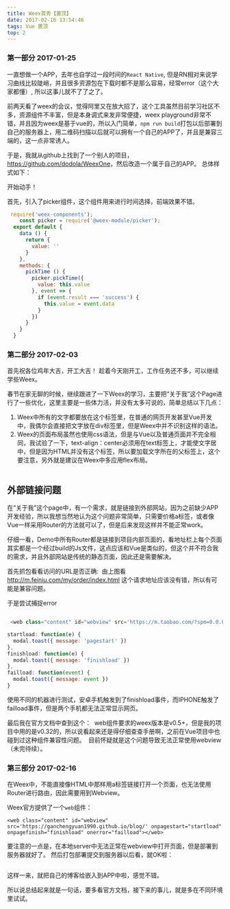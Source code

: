 ```yaml
---
title: Weex首秀【置顶】
date: 2017-02-16 13:54:46
tags: Vue 置顶
top: 2
---
```


### 第一部分 2017-01-25

一直想做一个APP，去年也自学过一段时间的`React Native`, 但是RN相对来说学习曲线比较陡峭，并且很多资源包在下载时都不是那么容易，经常error（这个大家都懂）, 所以这事儿就不了了之了。

前两天看了weex的会议，觉得阿里又在放大招了，这个工具虽然目前学习社区不多，资源组件不丰富，但是本身调式来发非常便捷，weex playground非常不错，并且因为weex是基于vue的，所以入门简单，`npm run build`打包以后部署到自己的服务器上，用二维码扫描以后就可以拥有一个自己的APP了，并且是兼容三端的，这一点非常诱人。

于是，我就从github上找到了一个别人的项目，<https://github.com/dodola/WeexOne>，然后改造一个属于自己的APP。
总体样式如下：
<img src="https://ganchengyuan1990.github.io/blog/img/weex.jpg" alt="">
<!-- more -->

开始动手！

首先，引入了picker组件，这个组件用来进行时间选择，前端效果不错。
<img src="https://ganchengyuan1990.github.io/blog/img/weex2.jpg" alt="" />
```javascript
 require('weex-components');
    const picker = require('@weex-module/picker');
  export default {
    data () {
      return {
        value: ''
      }
    },
    methods: {
      pickTime () {
        picker.pickTime({
          value: this.value
        }, event => {
          if (event.result === 'success') {
            this.value = event.data
          }
        })
      }
    }
  }
```

### 第二部分 2017-02-03

首先祝各位鸡年大吉，开工大吉！
趁着今天刚开工，工作任务还不多，可以继续学些Weex。

春节在家无聊的时候，继续跟进了一下Weex的学习，主要把“关于我”这个Page进行了一些优化，这里主要是一些体力活，并没有太多可说的，简单总结以下几点：
1. Weex中所有的文字都要放在<text></text>这个标签里，在普通的网页开发甚至Vue开发中，我偶尔会直接把文字放在div标签里，但是Weex中并不识别这样的语法。
2. Weex的页面布局虽然也使用css语法，但是与Vue以及普通页面并不完全相同，我试验了一下，text-align：center必须用在text标签上，才能使文字居中，但是因为HTML并没有这个标签，所以要加载文字所在的父标签上，这个要注意，另外就是建议在Weex中多应用flex布局。

<img src="https://ganchengyuan1990.github.io/blog/img/psb.jpg" alt="">


## 外部链接问题
在“关于我”这个page中，有一个需求，就是链接到外部网站，因为之前缺少APP开发经验，所以我想当然地认为这个问题非常简单，只需要价格a标签，或者像Vue一样采用Router的方法就可以了，但是后来发现这样并不能正常work。

仔细一看，Demo中所有Router都是链接到项目内部页面的，看地址栏上每个页面其实都是一个经过build的Js文件，这点应该和Vue是类似的，但这个并不符合我的需求，并且外部网站是传统的静态页面，因此还是需要解决。

首先抓包看看访问的URL是否正确:
<img src="https://ganchengyuan1990.github.io/blog/img/psb2.png" alt="">
由上图看 <http://m.feiniu.com/my/order/index.html> 这个请求地址应该没有错，所以有可能是兼容问题。

于是尝试捕捉error
```javascript

 <web class="content" id="webview" src='https://m.taobao.com/?spm=0.0.0.0&v=0#index' onpagestart="startload" onpagefinish="finishload" onerror="failload"></web>

startload: function(e) {
  modal.toast({ message: 'pagestart' })
},
finishload: function(e) {
  modal.toast({ message: 'finishload' })
},
failload: function(event) {
  modal.toast({ message: event })
}

```

使用不同的机器进行测试，安卓手机触发到了finishload事件，而IPHONE触发了failload事件，但是两个手机都无法正常显示网页。

最后我在官方文档中查到这个：
<img src="https://ganchengyuan1990.github.io/blog/img/psb2.jpg" alt="">
web组件要求的weex版本是v0.5+，但是我的项目中用的是v0.32的，所以说看起来还是得仔细查查手册啊，之前在Vue项目中也碰到过这种组件兼容性问题。
<img src="https://ganchengyuan1990.github.io/blog/img/psb3.jpg" alt="">
目前怀疑就是这个问题导致无法正常使用webview（未完待续）。


### 第三部分 2017-02-16

在Weex中，不能直接像HTML中那样用a标签链接打开一个页面，也无法使用Router进行路由，因此需要用到Webview。

Weex官方提供了一个`web`组件：
```
<web class="content" id="webview" src='https://ganchengyuan1990.github.io/blog/' onpagestart="startload" onpagefinish="finishload" onerror="failload"></web>

```

要注意的一点是，在本地server中无法正常在webview中打开页面，但是部署到服务器就好了。
然后打包部署提交到服务器以后看，就OK啦：

<img src="https://ganchengyuan1990.github.io/blog/img/weex20170216.png" alt="">	


这样一来，就把自己的博客给嵌入到APP中啦，感觉不错。

所以说总结起来就是一句话，要多看官方文档，接下来的事儿，就是多在不同环境里试试。

